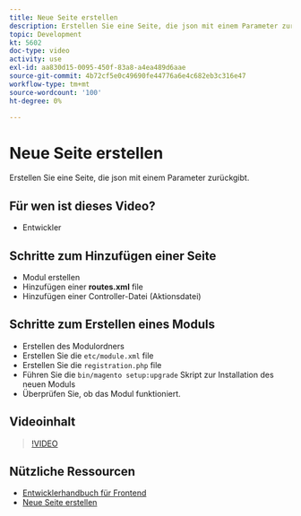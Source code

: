 ```yaml
---
title: Neue Seite erstellen
description: Erstellen Sie eine Seite, die json mit einem Parameter zurückgibt.
topic: Development
kt: 5602
doc-type: video
activity: use
exl-id: aa830d15-0095-450f-83a8-a4ea489d6aae
source-git-commit: 4b72cf5e0c49690fe44776a6e4c682eb3c316e47
workflow-type: tm+mt
source-wordcount: '100'
ht-degree: 0%

---
```


# Neue Seite erstellen

Erstellen Sie eine Seite, die json mit einem Parameter zurückgibt.

## Für wen ist dieses Video?

- Entwickler

## Schritte zum Hinzufügen einer Seite

- Modul erstellen
- Hinzufügen einer **routes.xml** file
- Hinzufügen einer Controller-Datei (Aktionsdatei)

## Schritte zum Erstellen eines Moduls

- Erstellen des Modulordners
- Erstellen Sie die `etc/module.xml` file
- Erstellen Sie die `registration.php` file
- Führen Sie die `bin/magento setup:upgrade` Skript zur Installation des neuen Moduls
- Überprüfen Sie, ob das Modul funktioniert.

## Videoinhalt

>[!VIDEO](https://video.tv.adobe.com/v/35816?quality=12&learn=on)

## Nützliche Ressourcen

- [Entwicklerhandbuch für Frontend](https://devdocs.magento.com/guides/v2.4/frontend-dev-guide/bk-frontend-dev-guide.html)
- [Neue Seite erstellen](https://devdocs.magento.com/videos/fundamentals/create-a-new-page/)
